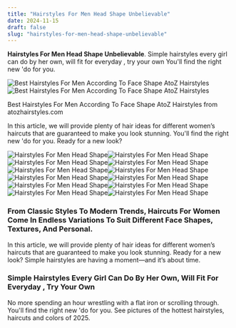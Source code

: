 ```yaml
---
title: "Hairstyles For Men Head Shape Unbelievable"
date: 2024-11-15
draft: false
slug: "hairstyles-for-men-head-shape-unbelievable" 
---
```


**Hairstyles For Men Head Shape Unbelievable**. Simple hairstyles every girl can do by her own, will fit for everyday , try your own You'll find the right new 'do for you.

![Best Hairstyles For Men According To Face Shape AtoZ Hairstyles](https://atozhairstyles.com/wp-content/uploads/2016/07/Face-Shaped-Images.jpg)![Best Hairstyles For Men According To Face Shape AtoZ Hairstyles](https://atozhairstyles.com/wp-content/uploads/2016/07/Face-Shaped-Images.jpg)

Best Hairstyles For Men According To Face Shape AtoZ Hairstyles from atozhairstyles.com

In this article, we will provide plenty of hair ideas for different women’s haircuts that are guaranteed to make you look stunning. You'll find the right new 'do for you. Ready for a new look?

![Hairstyles For Men Head Shape ](https://static.fashionbeans.com/wp-content/uploads/2016/03/oblonghairstyles.jpg " How To Choose The Right Haircut For Your Face Shape FashionBeans")![Hairstyles For Men Head Shape ](https://lewigs.com/wp-content/uploads/2020/02/4_2_1-heart-shaped-vs-square-vs-diamond-face-LEWIGS.jpg " Best Hairstyles For Men According To Face Shape Lewigs")![Hairstyles For Men Head Shape ](https://atozhairstyles.com/wp-content/uploads/2016/07/Face-Shaped-Images.jpg " Best Hairstyles For Men According To Face Shape AtoZ Hairstyles")![Hairstyles For Men Head Shape ](https://cdn.shopify.com/s/files/1/2384/0833/files/Male-face-types.jpg?v=1579812242 " Best Men's Hairstyle for Your Face Shape")![Hairstyles For Men Head Shape ](https://coolmensfashion.com/wp-content/uploads/2021/02/face-shapes.jpg " Haircut Styles According To Face Shapes COOL MEN'S FASHİON")![Hairstyles For Men Head Shape ](https://i.pinimg.com/originals/1e/ae/8a/1eae8a782440b23481df195890af936c.jpg " 16+ Outrageous Best Mens Hairstyles Face Shape")![Hairstyles For Men Head Shape ](https://menhairstylesworld.com/wp-content/uploads/2019/10/face-shape-haircut-hairstyle-featured-image-.jpg " Best Men S Haircuts For Your Face Shape 2019 Haircut vrogue.co")![Hairstyles For Men Head Shape ](https://www.menshairstylestoday.com/wp-content/uploads/2018/10/Hairstyles-For-Square-Face-Men.jpg " Best Men's Haircuts For Your Face Shape (2021 Illustrated Guide)")![Hairstyles For Men Head Shape ](https://i.pinimg.com/originals/18/a7/fb/18a7fbc9a838ed19047059e123d2f437.jpg " Face Shapes Guide For Men How To Determine Yours Haircut for face")![Hairstyles For Men Head Shape ](https://i.pinimg.com/736x/c1/2b/7d/c12b7dad448ea70ed87373ca945a2115.jpg " 30 Popular Diamond Face Shape Men Hairstyle Diamond face hairstyle")![Hairstyles For Men Head Shape ](https://i.pinimg.com/originals/e8/8b/b3/e88bb3a16cca3d138fc730c39404a2ad.jpg " The Best Men's Haircuts For Your Face Shape in 2025 Diamond face")![Hairstyles For Men Head Shape ](https://manofmany.com/wp-content/uploads/2021/04/How-To-Choose-a-Hairstyle-for-Your-Face-Shape-Types-of-Mens-Face-Shapes-1067x800.jpg " How to Choose a Hairstyle for Your Face Shape A Barber's Guide Man")

### From Classic Styles To Modern Trends, Haircuts For Women Come In Endless Variations To Suit Different Face Shapes, Textures, And Personal.

In this article, we will provide plenty of hair ideas for different women’s haircuts that are guaranteed to make you look stunning. Ready for a new look? Simple hairstyles are having a moment—and it’s about time.

### Simple Hairstyles Every Girl Can Do By Her Own, Will Fit For Everyday , Try Your Own

No more spending an hour wrestling with a flat iron or scrolling through. You'll find the right new 'do for you. See pictures of the hottest hairstyles, haircuts and colors of 2025.